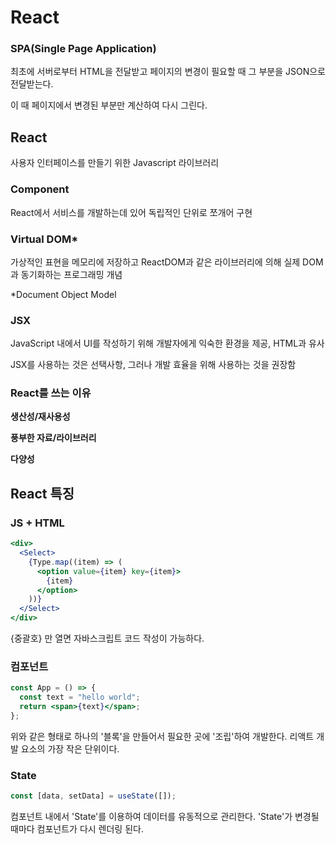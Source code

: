 # React

### SPA(Single Page Application)

최초에 서버로부터 HTML을 전달받고 페이지의 변경이 필요할 때 그 부분을 JSON으로 전달받는다.

이 때 페이지에서 변경된 부분만 계산하여 다시 그린다.

## React

사용자 인터페이스를 만들기 위한 Javascript 라이브러리

### Component

React에서 서비스를 개발하는데 있어 독립적인 단위로 쪼개어 구현

### Virtual DOM\*

가상적인 표현을 메모리에 저장하고 ReactDOM과 같은 라이브러리에 의해 실제 DOM과 동기화하는 프로그래밍 개념

\*Document Object Model

### JSX

JavaScript 내에서 UI를 작성하기 위해 개발자에게 익숙한 환경을 제공, HTML과 유사

JSX를 사용하는 것은 선택사항, 그러나 개발 효율을 위해 사용하는 것을 권장함

### React를 쓰는 이유

**생산성/재사용성**

**풍부한 자료/라이브러리**

**다양성**

## React 특징

### JS + HTML

```jsx
<div>
  <Select>
    {Type.map((item) => (
      <option value={item} key={item}>
        {item}
      </option>
    ))}
  </Select>
</div>
```

{중괄호} 만 열면 자바스크립트 코드 작성이 가능하다.

### 컴포넌트

```jsx
const App = () => {
  const text = "hello world";
  return <span>{text}</span>;
};
```

위와 같은 형태로 하나의 '블록'을 만들어서 필요한 곳에 '조립'하여 개발한다.
리액트 개발 요소의 가장 작은 단위이다.

### State

```jsx
const [data, setData] = useState([]);
```

컴포넌트 내에서 'State'를 이용하여 데이터를 유동적으로 관리한다.
'State'가 변경될 때마다 컴포넌트가 다시 렌더링 된다.
